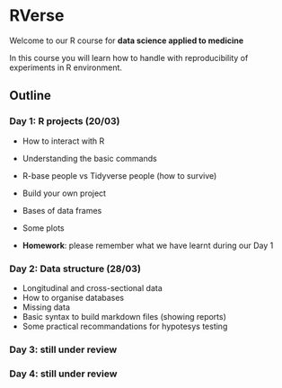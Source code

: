 # RVerse
Welcome to our R course for **data science applied to medicine**

In this course you will learn how to handle with reproducibility of experiments in R environment.

## Outline

### Day 1: R projects (20/03)
- How to interact with R
- Understanding the basic commands
- R-base people vs Tidyverse people (how to survive)
- Build your own project
- Bases of data frames
- Some plots

- **Homework**: please remember what we have learnt during our Day 1 


### Day 2: Data structure (28/03)
- Longitudinal and cross-sectional data
- How to organise databases
- Missing data
- Basic syntax to build markdown files (showing reports)
- Some practical recommandations for hypotesys testing

### Day 3: still under review


### Day 4: still under review
  
